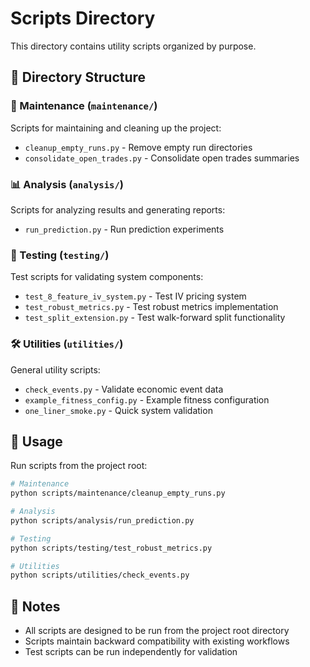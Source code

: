 # Scripts Directory

This directory contains utility scripts organized by purpose.

## 📁 Directory Structure

### 🔧 Maintenance (`maintenance/`)
Scripts for maintaining and cleaning up the project:
- `cleanup_empty_runs.py` - Remove empty run directories
- `consolidate_open_trades.py` - Consolidate open trades summaries

### 📊 Analysis (`analysis/`)
Scripts for analyzing results and generating reports:
- `run_prediction.py` - Run prediction experiments

### 🧪 Testing (`testing/`)
Test scripts for validating system components:
- `test_8_feature_iv_system.py` - Test IV pricing system
- `test_robust_metrics.py` - Test robust metrics implementation
- `test_split_extension.py` - Test walk-forward split functionality

### 🛠️ Utilities (`utilities/`)
General utility scripts:
- `check_events.py` - Validate economic event data
- `example_fitness_config.py` - Example fitness configuration
- `one_liner_smoke.py` - Quick system validation

## 🚀 Usage

Run scripts from the project root:

```bash
# Maintenance
python scripts/maintenance/cleanup_empty_runs.py

# Analysis
python scripts/analysis/run_prediction.py

# Testing
python scripts/testing/test_robust_metrics.py

# Utilities
python scripts/utilities/check_events.py
```

## 📝 Notes

- All scripts are designed to be run from the project root directory
- Scripts maintain backward compatibility with existing workflows
- Test scripts can be run independently for validation
